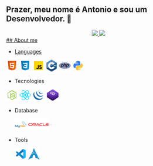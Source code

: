   ## Prazer, meu nome é Antonio e sou um Desenvolvedor. 🎉
  <div align="center">
  <a href="https://github.com/rafaballerini">
  <img height="180em" src="https://github-readme-stats.vercel.app/api?username=Antonio-Gregorio&show_icons=true&theme=github_dark&include_all_commits=true&count_private=true"/>
  <img height="180em" src="https://github-readme-stats.vercel.app/api/top-langs/?username=Antonio-Gregorio&layout=compact&langs_count=7&theme=github_dark"/>
  </div>
 ## About me
 <BR>

* Languages
  
[![HTML](icons/html-5.png)]()
[![CSS](icons/css3.png)]()
[![JS](icons/javascript.png)]()
[![C++](icons/c++.png)]()
[![PHP](icons/php.png)]()
[![PYTHON](icons/python.png)]()

* Tecnologies
  
[![NodeJS](icons/node-js.png)]()
[![React](icons/react.png)]()
[![JQuery](icons/j-query.png)]()
[![Bootstrap4](icons/bootstrap4.png)]()


* Database

    [![MySQL](icons/mysql.png)]()
[![Oracle](icons/oracle.png)]()

* Tools
  
    [![VsCode](icons/vscode.png)]()
[![ArchLinux](icons/archlinux.png)]()





